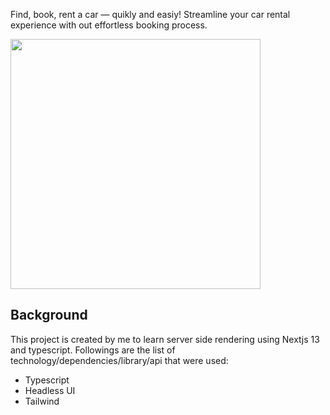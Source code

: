 Find, book, rent a car — quikly and easiy! Streamline your car rental experience with out effortless booking process.

<img src='https://github.com/mailfarihan/auto-hub/assets/137183230/06700b92-b799-4115-9204-ed15601dc5a7' height="400" />

## Background

This project is created by me to learn server side rendering using Nextjs 13 and typescript. Followings are the list of technology/dependencies/library/api that were used:

- Typescript
- Headless UI
- Tailwind

